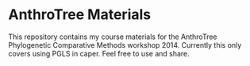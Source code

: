 # AnthroTree Materials

This repository contains my course materials for the AnthroTree Phylogenetic Comparative Methods workshop 2014. Currently this only covers using PGLS in caper. Feel free to use and share.

